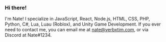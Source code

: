 ### Hi there!

I'm Nate! I specialize in JavaScript, React, Node.js, HTML, CSS, PHP, Python, C#, Lua, Luau (Roblox), and Unity Game Development.
If you ever need to contact me, you can email me at nate@verbxtim.com, or via Discord at Nate#1234.
